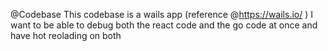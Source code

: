 @Codebase This codebase is a wails app (reference @https://wails.io/ ) I want to be able to debug both the react code and the go code at once and have hot reolading on both